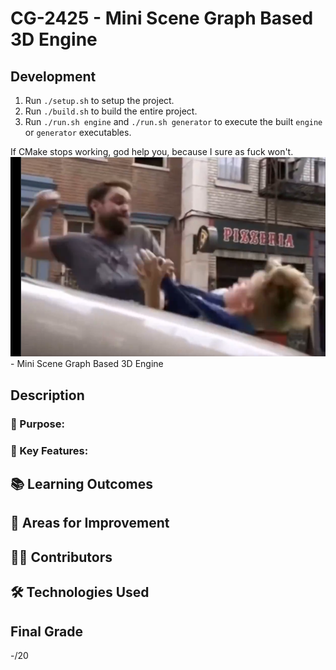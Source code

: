 # CG-2425 - Mini Scene Graph Based 3D Engine

## Development
1. Run `./setup.sh` to setup the project.
2. Run `./build.sh` to build the entire project.
3. Run `./run.sh engine` and `./run.sh generator` to execute the built `engine` or `generator` executables.

If CMake stops working, god help you, because I sure as fuck won't.  
![I'll punch you](./docs/repo/punch.png) - Mini Scene Graph Based 3D Engine

## Description

### 🎯 Purpose:

### 🚀 Key Features:

## 📚 Learning Outcomes

## 🚧 Areas for Improvement

## 👨‍💻 Contributors

## 🛠️ Technologies Used

## Final Grade

-/20
